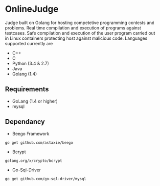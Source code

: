 # OnlineJudge
Judge built on Golang for hosting competetive programming contests and problems. Real time compilation and execution
of programs against testcases. Safe compilation and execution of the user program carried out in Linux containers
protecting host against malicious code. Languages supported currently are
* C++
* C
* Python (3.4 & 2.7)
* Java
* Golang (1.4)

## Requirements
* GoLang (1.4 or higher)
* mysql

## Dependancy
* Beego Framework
```
go get github.com/astaxie/beego
```
* Bcrypt
```
golang.org/x/crypto/bcrypt
```
* Go-Sql-Driver
```
go get github.com/go-sql-driver/mysql
```
